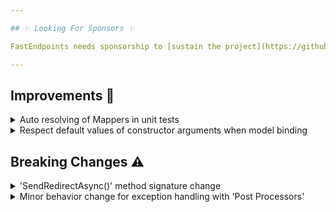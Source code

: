 ```yaml
---

## ✨ Looking For Sponsors ✨

FastEndpoints needs sponsorship to [sustain the project](https://github.com/FastEndpoints/FastEndpoints/issues/449). Please help out if you can.

---
```


[//]: # (<details><summary>title text</summary></details>)

[//]: # (## New 🎉)

## Improvements 🚀

<details><summary>Auto resolving of Mappers in unit tests</summary>

Previously it was necessary for the user to instantiate and set the mapper on endpoints when unit testing endpoints classes. It is no longer necessary to do so
unless you want to. Existing code doesn't need to change as the `Mapper` property is still publicly settable.

</details>

<details><summary>Respect default values of constructor arguments when model binding</summary>

The default request binder will now use the default values from the constructor arguments of the DTO when instantiating the DTO before model binding starts. For
example, the `SomeOtherParam` property will have a value of `10` if no other binding sources provides a value for it.

```csharp
record MyRequest(string SomeParam,
                 int SomeOtherParam = 10);
```

</details>

[//]: # (## Fixes 🪲)

## Breaking Changes ⚠️

<details><summary>'SendRedirectAsync()' method signature change</summary>

The method signature has been updated to the following:

```csharp
SendRedirectAsync(string location, bool isPermanent = false, bool allowRemoteRedirects = false)
```

This would be a breaking only if you were doing any of the following:

- Redirecting to a remote url instead of a local url. In which case simply set `allowRemoteRedirects` to `true`. otherwise the new behavior will throw an exception.
  this change was done to prevent [open redirect attacks](https://learn.microsoft.com/en-us/aspnet/mvc/overview/security/preventing-open-redirection-attacks) by default.

- A cancellation token was passed in to the method. The new method does not support cancellation due to the underlying `Results.Redirect(...)` methods do not support
  cancellation.

</details>

<details><summary>Minor behavior change for exception handling with 'Post Processors'</summary>

Previously when an exception is [handled by a post-processor](https://fast-endpoints.com/docs/pre-post-processors#handling-unhandled-exceptions-with-post-processors)
the captured exception would only be thrown out to the middleware pipeline in case the post-processor hasn't already written to the response stream. Detecting this
reliably has proven to be difficult and now your post-processor must explicitly call the following method if it's handling the exception itself and don't need the
exception to be thrown out to the pipeline.

```csharp
public class ExceptionProcessor : IPostProcessor<Request, Response>
{
    public async Task PostProcessAsync(IPostProcessorContext<Request, Response> ctx, ...)
    {
        ctx.MarkExceptionAsHandled();
        //do your exception handling after this call
    }
}
```

</details>